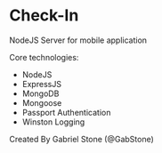 # Check-In
NodeJS Server for mobile application

Core technologies:
- NodeJS
- ExpressJS
- MongoDB
- Mongoose
- Passport Authentication
- Winston Logging



Created By Gabriel Stone (@GabStone)
